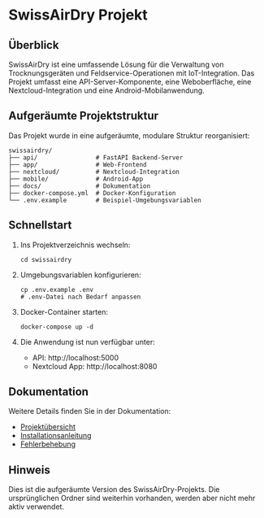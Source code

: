 # SwissAirDry Projekt

## Überblick

SwissAirDry ist eine umfassende Lösung für die Verwaltung von Trocknungsgeräten und Feldservice-Operationen mit IoT-Integration. Das Projekt umfasst eine API-Server-Komponente, eine Weboberfläche, eine Nextcloud-Integration und eine Android-Mobilanwendung.

## Aufgeräumte Projektstruktur

Das Projekt wurde in eine aufgeräumte, modulare Struktur reorganisiert:

```
swissairdry/
├── api/                # FastAPI Backend-Server
├── app/                # Web-Frontend 
├── nextcloud/          # Nextcloud-Integration
├── mobile/             # Android-App
├── docs/               # Dokumentation
├── docker-compose.yml  # Docker-Konfiguration
└── .env.example        # Beispiel-Umgebungsvariablen
```

## Schnellstart

1. Ins Projektverzeichnis wechseln:
   ```
   cd swissairdry
   ```

2. Umgebungsvariablen konfigurieren:
   ```
   cp .env.example .env
   # .env-Datei nach Bedarf anpassen
   ```

3. Docker-Container starten:
   ```
   docker-compose up -d
   ```

4. Die Anwendung ist nun verfügbar unter:
   - API: http://localhost:5000
   - Nextcloud App: http://localhost:8080

## Dokumentation

Weitere Details finden Sie in der Dokumentation:

- [Projektübersicht](swissairdry/docs/PROJEKT_UEBERSICHT.md)
- [Installationsanleitung](swissairdry/docs/INSTALLATION_ANLEITUNG.md)
- [Fehlerbehebung](swissairdry/docs/FEHLERBEHEBUNG.md)

## Hinweis

Dies ist die aufgeräumte Version des SwissAirDry-Projekts. Die ursprünglichen Ordner sind weiterhin vorhanden, werden aber nicht mehr aktiv verwendet.